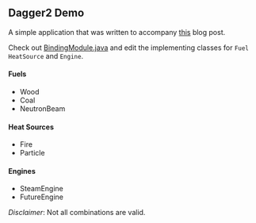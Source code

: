 ## Dagger2 Demo
A simple application that was written to accompany [this](https://jeffcodesthings.blogspot.com/2019/07/adventures-in-dagger2-for-android.html?spref=tw) blog post.

Check out [BindingModule.java](./app/src/main/java/com/jeffbrandon/demo/dagger/modules/BindingModule.java) and edit the implementing classes for `Fuel` `HeatSource` and `Engine`.

#### Fuels
* Wood
* Coal
* NeutronBeam

#### Heat Sources
* Fire
* Particle

#### Engines
* SteamEngine
* FutureEngine

*Disclaimer*: Not all combinations are valid.
